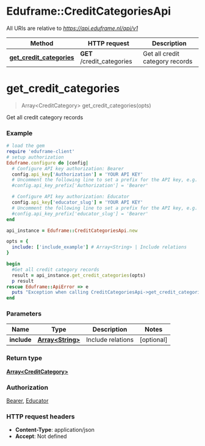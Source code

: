 # Eduframe::CreditCategoriesApi

All URIs are relative to *https://api.eduframe.nl/api/v1*

Method | HTTP request | Description
------------- | ------------- | -------------
[**get_credit_categories**](CreditCategoriesApi.md#get_credit_categories) | **GET** /credit_categories | Get all credit category records


# **get_credit_categories**
> Array&lt;CreditCategory&gt; get_credit_categories(opts)

Get all credit category records



### Example
```ruby
# load the gem
require 'eduframe-client'
# setup authorization
Eduframe.configure do |config|
  # Configure API key authorization: Bearer
  config.api_key['Authorization'] = 'YOUR API KEY'
  # Uncomment the following line to set a prefix for the API key, e.g. 'Bearer' (defaults to nil)
  #config.api_key_prefix['Authorization'] = 'Bearer'

  # Configure API key authorization: Educator
  config.api_key['educator_slug'] = 'YOUR API KEY'
  # Uncomment the following line to set a prefix for the API key, e.g. 'Bearer' (defaults to nil)
  #config.api_key_prefix['educator_slug'] = 'Bearer'
end

api_instance = Eduframe::CreditCategoriesApi.new

opts = { 
  include: ['include_example'] # Array<String> | Include relations
}

begin
  #Get all credit category records
  result = api_instance.get_credit_categories(opts)
  p result
rescue Eduframe::ApiError => e
  puts "Exception when calling CreditCategoriesApi->get_credit_categories: #{e}"
end
```

### Parameters

Name | Type | Description  | Notes
------------- | ------------- | ------------- | -------------
 **include** | [**Array&lt;String&gt;**](String.md)| Include relations | [optional] 

### Return type

[**Array&lt;CreditCategory&gt;**](CreditCategory.md)

### Authorization

[Bearer](../README.md#Bearer), [Educator](../README.md#Educator)

### HTTP request headers

 - **Content-Type**: application/json
 - **Accept**: Not defined



